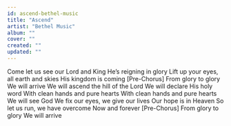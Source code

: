 ```yaml
---
id: ascend-bethel-music
title: "Ascend"
artist: "Bethel Music"
album: ""
cover: ""
created: ""
updated: ""
---
```


Come let us see our Lord and King
He’s reigning in glory
Lift up your eyes, all earth and skies
His kingdom is coming
[Pre-Chorus]
From glory to glory
We will arrive
We will ascend the hill of the Lord
We will declare His holy word
With clean hands and pure hearts
With clean hands and pure hearts
We will see God
We fix our eyes, we give our lives
Our hope is in Heaven
So let us run, we have overcome
Now and forever
[Pre-Chorus]
From glory to glory
We will arrive